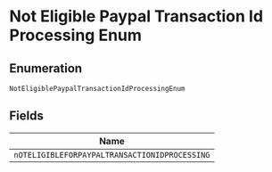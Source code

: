 
# Not Eligible Paypal Transaction Id Processing Enum

## Enumeration

`NotEligiblePaypalTransactionIdProcessingEnum`

## Fields

| Name |
|  --- |
| `nOTELIGIBLEFORPAYPALTRANSACTIONIDPROCESSING` |

